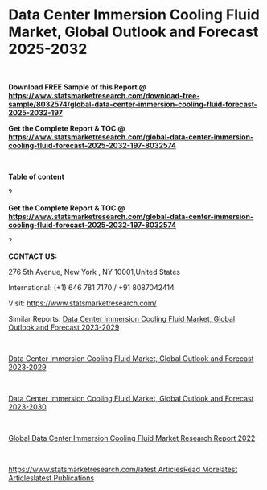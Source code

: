 <h1>Data Center Immersion Cooling Fluid Market, Global Outlook and Forecast 2025-2032</h1><br/><p><strong>Download FREE Sample of this Report @ <a href="https://www.statsmarketresearch.com/download-free-sample/8032574/global-data-center-immersion-cooling-fluid-forecast-2025-2032-197">https://www.statsmarketresearch.com/download-free-sample/8032574/global-data-center-immersion-cooling-fluid-forecast-2025-2032-197</a></strong></p>
 
 
 
 <div><b>Get the Complete Report & TOC @ <a href="https://www.statsmarketresearch.com/global-data-center-immersion-cooling-fluid-forecast-2025-2032-197-8032574">https://www.statsmarketresearch.com/global-data-center-immersion-cooling-fluid-forecast-2025-2032-197-8032574</a></b></div>
 
 
 
 <p><br />
 
 <b>Table of content</b></p>
 
 
 
 <p>? </p>
 
 
 
 <div><b>Get the Complete Report & TOC @ <a href="https://www.statsmarketresearch.com/global-data-center-immersion-cooling-fluid-forecast-2025-2032-197-8032574">https://www.statsmarketresearch.com/global-data-center-immersion-cooling-fluid-forecast-2025-2032-197-8032574</a></b></div>
 
 
 
 <p>? </p>
 
 
 
 <p><b>CONTACT US:</b><br />
 
 276 5th Avenue, New York , NY 10001,United States<br />
 
 International: (+1) 646 781 7170 / +91 8087042414<br />
 
 Visit: <a href="https://www.statsmarketresearch.com/">https://www.statsmarketresearch.com/</a><br />
 
 Similar Reports: <a href="https://www.statsmarketresearch.com/global-data-center-immersion-cooling-fluid-forecast-2025-2032-197-8032574">Data Center Immersion Cooling Fluid Market, Global Outlook and Forecast 2023-2029</a><br />
 
 <br />
 
 <a href="https://www.statsmarketresearch.com/global-data-center-immersion-cooling-fluid-forecast-2025-2032-197-8032574">Data Center Immersion Cooling Fluid Market, Global Outlook and Forecast 2023-2029</a><br />
 
 <br />
 
 <a href="https://www.statsmarketresearch.com/global-data-center-immersion-cooling-fluid-forecast-2025-2032-197-8032574">Data Center Immersion Cooling Fluid Market, Global Outlook and Forecast 2023-2030</a><br />
 
 <br />
 
 <a href="https://www.statsmarketresearch.com/global-data-center-immersion-cooling-fluid-forecast-2025-2032-197-8032574">Global Data Center Immersion Cooling Fluid Market Research Report 2022</a><br />
 
 <br />
 
 <a href="https://gyeongbokgung.com">https://www.statsmarketresearch.com/</a><a href="https://hallyeomaritime.com">latest Articles</a><a href="https://jingwansa.com">Read More</a><a href="https://nguoiviet.jp/">latest Articles</a><a href="https://www.intelmarketresearch.com/">latest Publications</a></p>